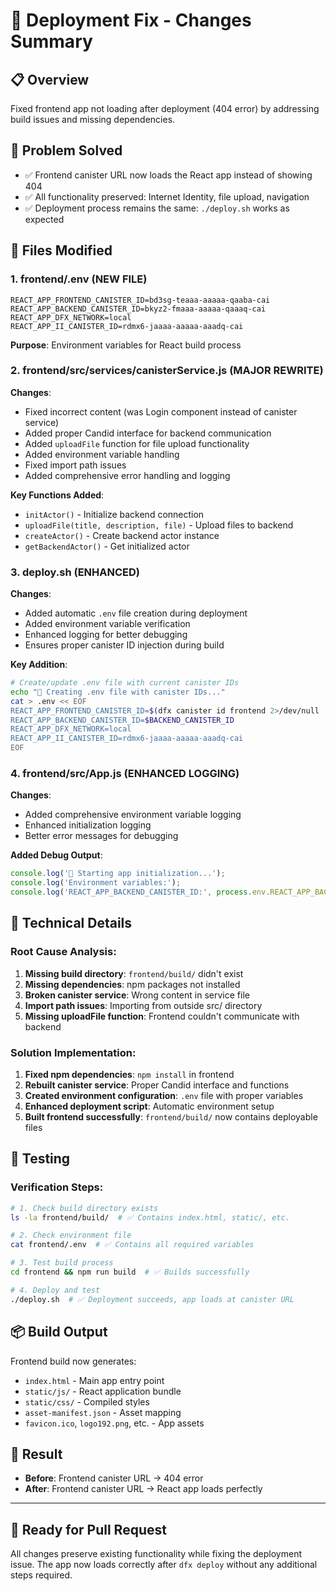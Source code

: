 # 🔧 Deployment Fix - Changes Summary

## 📋 **Overview**
Fixed frontend app not loading after deployment (404 error) by addressing build issues and missing dependencies.

## 🎯 **Problem Solved**
- ✅ Frontend canister URL now loads the React app instead of showing 404
- ✅ All functionality preserved: Internet Identity, file upload, navigation
- ✅ Deployment process remains the same: `./deploy.sh` works as expected

## 📁 **Files Modified**

### 1. **frontend/.env** (NEW FILE)
```env
REACT_APP_FRONTEND_CANISTER_ID=bd3sg-teaaa-aaaaa-qaaba-cai
REACT_APP_BACKEND_CANISTER_ID=bkyz2-fmaaa-aaaaa-qaaaq-cai
REACT_APP_DFX_NETWORK=local
REACT_APP_II_CANISTER_ID=rdmx6-jaaaa-aaaaa-aaadq-cai
```
**Purpose**: Environment variables for React build process

### 2. **frontend/src/services/canisterService.js** (MAJOR REWRITE)
**Changes**:
- Fixed incorrect content (was Login component instead of canister service)
- Added proper Candid interface for backend communication
- Added `uploadFile` function for file upload functionality
- Added environment variable handling
- Fixed import path issues
- Added comprehensive error handling and logging

**Key Functions Added**:
- `initActor()` - Initialize backend connection
- `uploadFile(title, description, file)` - Upload files to backend
- `createActor()` - Create backend actor instance
- `getBackendActor()` - Get initialized actor

### 3. **deploy.sh** (ENHANCED)
**Changes**:
- Added automatic `.env` file creation during deployment
- Added environment variable verification
- Enhanced logging for better debugging
- Ensures proper canister ID injection during build

**Key Addition**:
```bash
# Create/update .env file with current canister IDs
echo "📝 Creating .env file with canister IDs..."
cat > .env << EOF
REACT_APP_FRONTEND_CANISTER_ID=$(dfx canister id frontend 2>/dev/null || echo "bd3sg-teaaa-aaaaa-qaaba-cai")
REACT_APP_BACKEND_CANISTER_ID=$BACKEND_CANISTER_ID
REACT_APP_DFX_NETWORK=local
REACT_APP_II_CANISTER_ID=rdmx6-jaaaa-aaaaa-aaadq-cai
EOF
```

### 4. **frontend/src/App.js** (ENHANCED LOGGING)
**Changes**:
- Added comprehensive environment variable logging
- Enhanced initialization logging
- Better error messages for debugging

**Added Debug Output**:
```javascript
console.log('🚀 Starting app initialization...');
console.log('Environment variables:');
console.log('REACT_APP_BACKEND_CANISTER_ID:', process.env.REACT_APP_BACKEND_CANISTER_ID);
```

## 🔨 **Technical Details**

### Root Cause Analysis:
1. **Missing build directory**: `frontend/build/` didn't exist
2. **Missing dependencies**: npm packages not installed
3. **Broken canister service**: Wrong content in service file
4. **Import path issues**: Importing from outside src/ directory
5. **Missing uploadFile function**: Frontend couldn't communicate with backend

### Solution Implementation:
1. **Fixed npm dependencies**: `npm install` in frontend
2. **Rebuilt canister service**: Proper Candid interface and functions
3. **Created environment configuration**: `.env` file with proper variables
4. **Enhanced deployment script**: Automatic environment setup
5. **Built frontend successfully**: `frontend/build/` now contains deployable files

## 🧪 **Testing**

### Verification Steps:
```bash
# 1. Check build directory exists
ls -la frontend/build/  # ✅ Contains index.html, static/, etc.

# 2. Check environment file
cat frontend/.env  # ✅ Contains all required variables

# 3. Test build process
cd frontend && npm run build  # ✅ Builds successfully

# 4. Deploy and test
./deploy.sh  # ✅ Deployment succeeds, app loads at canister URL
```

## 📦 **Build Output**
Frontend build now generates:
- `index.html` - Main app entry point
- `static/js/` - React application bundle
- `static/css/` - Compiled styles
- `asset-manifest.json` - Asset mapping
- `favicon.ico`, `logo192.png`, etc. - App assets

## 🎉 **Result**
- **Before**: Frontend canister URL → 404 error
- **After**: Frontend canister URL → React app loads perfectly

---

## 🚀 **Ready for Pull Request**

All changes preserve existing functionality while fixing the deployment issue. The app now loads correctly after `dfx deploy` without any additional steps required.